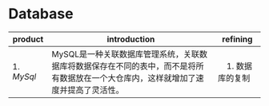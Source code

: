 # Database
| product | introduction | refining |
| ------- | ------------ | -------- |
| 1. *MySql* | MySQL是一种关联数据库管理系统，关联数据库将数据保存在不同的表中，而不是将所有数据放在一个大仓库内，这样就增加了速度并提高了灵活性。 |     1. 数据库的复制 |
